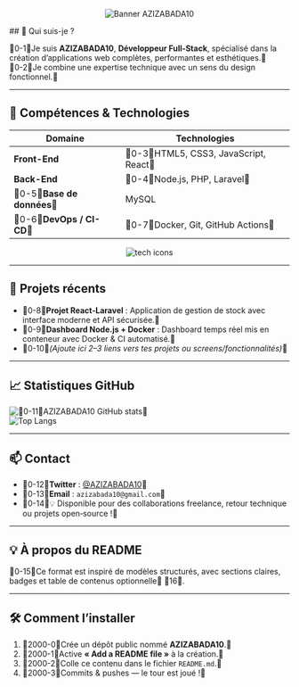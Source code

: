 <p align="center">
  <img src="https://capsule-render.vercel.app/api?type=waving&color=gradient&height=120&section=header&text=Bienvenue%20sur%20le%20profil%20d%27AZIZABADA10&fontSize=48&animation=fadeIn" alt="Banner AZIZABADA10"/>
</p>
## 👋 Qui suis-je ?

0-1Je suis **AZIZABADA10**, **Développeur Full‑Stack**, spécialisé dans la création d’applications web complètes, performantes et esthétiques.   
0-2Je combine une expertise technique avec un sens du design fonctionnel. 

---

## 🚀 Compétences & Technologies

| Domaine           | Technologies |
|------------------|--------------|
| **Front-End**     | 0-3HTML5, CSS3, JavaScript, React  |
| **Back-End**      | 0-4Node.js, PHP, Laravel           |
| 0-5**Base de données**  | MySQL                     |
| 0-6**DevOps / CI-CD** | 0-7Docker, Git, GitHub Actions    |

<p align="center">
  <img src="https://skillicons.dev/icons?i=html,css,js,react,nodejs,php,laravel,mysql,docker,git&theme=dark" alt="tech icons"/>
</p>

---

## 📂 Projets récents

- 0-8**Projet React‑Laravel** : Application de gestion de stock avec interface moderne et API sécurisée. 
- 0-9**Dashboard Node.js + Docker** : Dashboard temps réel mis en conteneur avec Docker & CI automatisé. 
- 0-10*(Ajoute ici 2–3 liens vers tes projets ou screens/fonctionnalités)* 

---

## 📈 Statistiques GitHub

![0-11AZIZABADA10 GitHub stats ](https://github-readme-stats.vercel.app/api?username=AZIZABADA10&show_icons=true&theme=dark)  
![Top Langs](https://github-readme-stats.vercel.app/api/top-langs/?username=AZIZABADA10&layout=compact&theme=dark)

---

## 📫 Contact

- 0-12**Twitter** : [@AZIZABADA10](https://twitter.com/AZIZABADA10)   
- 0-13**Email** : `azizabada10@gmail.com`   
- 0-14💡 Disponible pour des collaborations freelance, retour technique ou projets open‑source ! 

---

## 💡 À propos du README

0-15Ce format est inspiré de modèles structurés, avec sections claires, badges et table de contenus optionnelle  16.

---

## 🛠️ Comment l’installer

1. 2000-0Crée un dépôt public nommé **AZIZABADA10**. 
2. 2000-1Active **« Add a README file »** à la création. 
3. 2000-2Colle ce contenu dans le fichier `README.md`. 
4. 2000-3Commits & pushes — le tour est joué ! 

